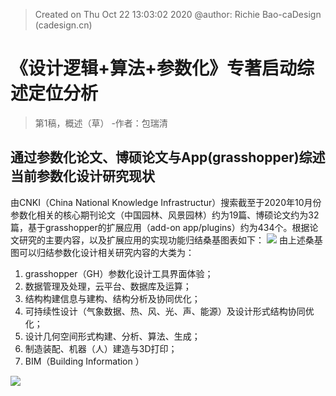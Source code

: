 


> Created on Thu Oct 22 13:03:02 2020 @author: Richie Bao-caDesign (cadesign.cn)
# 《设计逻辑+算法+参数化》专著启动综述定位分析
> 第1稿，概述（草） -作者：包瑞清
## 通过参数化论文、博硕论文与App(grasshopper)综述当前参数化设计研究现状
由CNKI（China National Knowledge Infrastructur）搜索截至于2020年10月份参数化相关的核心期刊论文（中国园林、风景园林）约为19篇、博硕论文约为32篇，基于grasshopper的扩展应用（add-on app/plugins）约为434个。根据论文研究的主要内容，以及扩展应用的实现功能归结桑基图表如下：
![](https://github.com/richieBao/python-urbanPlanning/blob/master/images/parametrization_01.jpg)
由上述桑基图可以归结参数化设计相关研究内容的大类为：
1. grasshopper（GH）参数化设计工具界面体验；
2. 数据管理及处理，云平台、数据库及运算；
3. 结构构建信息与建构、结构分析及协同优化；
4. 可持续性设计（气象数据、热、风、光、声、能源）及设计形式结构协同优化；
5. 设计几何空间形式构建、分析、算法、生成；
6. 制造装配、机器（人）建造与3D打印；
7. BIM（Building Information ）


![](https://github.com/richieBao/python-urbanPlanning/blob/master/images/parametrization_02.jpg)
<!--stackedit_data:
eyJoaXN0b3J5IjpbLTEwNDAyNDQ2MzgsMTMwMzUxNjI1NCwxNz
g5Mjk0NjksLTE2NTYzMTk2NzMsMTQ2MjkwNjI3Niw3MzA5OTgx
MTZdfQ==
-->